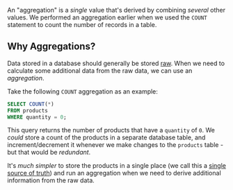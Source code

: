 An "aggregation" is a _single_ value that's derived by combining _several_ other values. We performed an aggregation earlier when we used the `COUNT` statement to count the number of records in a table.

## Why Aggregations?

Data stored in a database should generally be stored [raw](https://wagslane.dev/posts/keep-your-data-raw-at-rest/). When we need to calculate some additional data from the raw data, we can use an _aggregation_.

Take the following `COUNT` aggregation as an example:

```sql
SELECT COUNT(*)
FROM products
WHERE quantity = 0;
```

This query returns the number of products that have a `quantity` of `0`. We _could_ store a count of the products in a separate database table, and increment/decrement it whenever we make changes to the `products` table - but that would be _redundant_.

It's _much simpler_ to store the products in a single place (we call this a [single source of truth](https://en.wikipedia.org/wiki/Single_source_of_truth)) and run an aggregation when we need to derive additional information from the raw data.